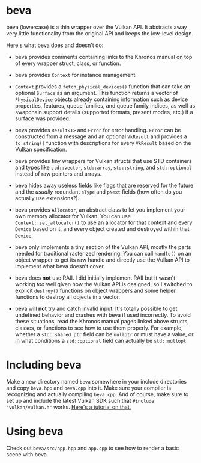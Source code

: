 # beva

beva (lowercase) is a thin wrapper over the Vulkan API. It abstracts away very
little functionality from the original API and keeps the low-level design.

Here's what beva does and doesn't do:

- beva provides comments containing links to the Khronos manual on top of every
wrapper struct, class, or function.

- beva provides `Context` for instance management.

- `Context` provides a `fetch_physical_devices()` function that can take an
optional `Surface` as an argument. This function returns a vector of
`PhysicalDevice` objects already containing information such as device
properties, features, queue families, and queue family indices, as well as
swapchain support details (supported formats, present modes, etc.) if a surface
was provided.

- beva provides `Result<T>` and `Error` for error handling. `Error` can be
constructed from a message and an optional `VkResult` and provides a
`to_string()` function with descriptions for every `VkResult` based on the
Vulkan specification.

- beva provides tiny wrappers for Vulkan structs that use STD containers and
types like `std::vector`, `std::array`, `std::string`, and `std::optional`
instead of raw pointers and arrays.

- beva hides away useless fields like flags that are reserved for the future and
the _usually_ redundant `sType` and `pNext` fields (how often do you actually
use extensions?).

- beva provides `Allocator`, an abstract class to let you implement your own
memory allocator for Vulkan. You can use `Context::set_allocator()` to use an
allocator for that context and every `Device` based on it, and every object
created and destroyed within that `Device`.

- beva only implements a tiny section of the Vulkan API, mostly the parts
needed for traditional rasterized rendering. You can call `handle()` on an
object wrapper to get its raw handle and directly use the Vulkan API to
implement what beva doesn't cover.

- beva does __not__ use RAII. I did initially implement RAII but it wasn't
working _too_ well given how the Vulkan API is designed, so I switched to
explicit `destroy()` functions on object wrappers and some helper functions to
destroy all objects in a vector.

- beva will __not__ try and catch invalid input. It's totally possible to get
undefined behavior and crashes with beva if used incorrectly. To avoid these
situations, read the Khronos manual pages linked above structs, classes, or
functions to see how to use them properly. For example, whether a
`std::shared_ptr` field can be `nullptr` or must have a value, or in what
conditions a `std::optional` field can actually be `std::nullopt`.

# Including beva

Make a new directory named `beva` somewhere in your include directories and copy
`beva.hpp` and `beva.cpp` into it. Make sure your compiler is recognizing and
actually compiling `beva.cpp`. And of course, make sure to set up and include
the latest Vulkan SDK such that `#include "vulkan/vulkan.h"` works.
[Here's a tutorial on that.](https://docs.vulkan.org/tutorial/latest/02_Development_environment.html)

# Using beva

Check out `beva/src/app.hpp` and `app.cpp` to see how to render a basic scene
with beva.
